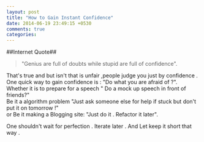 ```yaml
---
layout: post
title: "How to Gain Instant Confidence"
date: 2014-06-19 23:49:15 +0530
comments: true
categories: 
---
```


##Internet Quote##

>    "Genius are full of doubts while stupid are full of confidence".   

That's true and but isn't that is unfair ,people judge you just by confidence . 
One quick way to gain confidence is : "Do what you are afraid of ?".   
Whether it is to prepare for a speech " Do a mock up speech in front of friends?"  
Be it a algorithm problem "Just ask someone else for help if stuck but don't put it on tomorrow !"  
or Be it making a Blogging site: "Just do it . Refactor it later".  

One shouldn't wait for perfection . Iterate later .
And Let keep it short that way . 



